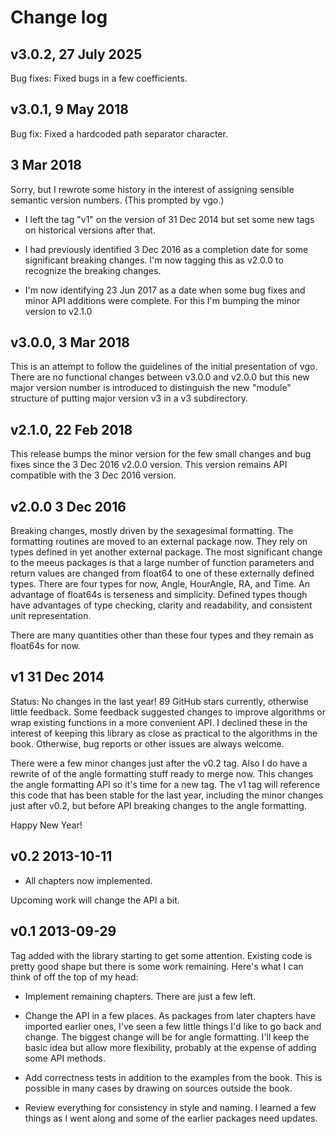 # Change log

## v3.0.2, 27 July 2025

Bug fixes: Fixed bugs in a few coefficients.

## v3.0.1, 9 May 2018

Bug fix: Fixed a hardcoded path separator character.

## 3 Mar 2018

Sorry, but I rewrote some history in the interest of assigning sensible
semantic version numbers.  (This prompted by vgo.)

* I left the tag "v1" on the version of 31 Dec 2014 but set some new tags on
historical versions after that.

* I had previously identified 3 Dec 2016 as a completion date for some
significant breaking changes.  I'm now tagging this as v2.0.0 to recognize
the breaking changes.

* I'm now identifying 23 Jun 2017 as a date when some bug fixes and minor API
additions were complete.  For this I'm bumping the minor version to v2.1.0


## v3.0.0, 3 Mar 2018

This is an attempt to follow the guidelines of the initial presentation of
vgo.  There are no functional changes between v3.0.0 and v2.0.0 but this new
major version number is introduced to distinguish the new "module" structure
of putting major version v3 in a v3 subdirectory.


## v2.1.0, 22 Feb 2018

This release bumps the minor version for the few small changes and bug fixes
since the 3 Dec 2016 v2.0.0 version.  This version remains API compatible with
the 3 Dec 2016 version.


## v2.0.0 3 Dec 2016

Breaking changes, mostly driven by the sexagesimal formatting.  The formatting
routines are moved to an external package now.  They rely on types defined in
yet another external package.  The most significant change to the meeus
packages is that a large number of function parameters and return values
are changed from float64 to one of these externally defined types.  There
are four types for now, Angle, HourAngle, RA, and Time.  An advantage of
float64s is terseness and simplicity.  Defined types though have advantages
of type checking, clarity and readability, and consistent unit representation.

There are many quantities other than these four types and they remain as
float64s for now.


## v1 31 Dec 2014

Status:  No changes in the last year!  89 GitHub stars currently, otherwise
little feedback.  Some feedback suggested changes to improve algorithms or
wrap existing functions in a more convenient API.  I declined these in the
interest of keeping this library as close as practical to the algorithms in
the book.  Otherwise, bug reports or other issues are always welcome.

There were a few minor changes just after the v0.2 tag.  Also I do have a
rewrite of of the angle formatting stuff ready to merge now.  This changes
the angle formatting API so it's time for a new tag.  The v1 tag will reference
this code that has been stable for the last year, including the minor changes
just after v0.2, but before API breaking changes to the angle formatting.

Happy New Year!

## v0.2 2013-10-11

* All chapters now implemented.

Upcoming work will change the API a bit.

## v0.1 2013-09-29

Tag added with the library starting to get some attention.  Existing code is
pretty good shape but there is some work remaining.  Here's what I can think
of off the top of my head:

* Implement remaining chapters.  There are just a few left.

* Change the API in a few places.  As packages from later chapters have
imported earlier ones, I've seen a few little things I'd like to go back and
change.  The biggest change will be for angle formatting.  I'll keep the
basic idea but allow more flexibility, probably at the expense of adding
some API methods.

* Add correctness tests in addition to the examples from the book.  This is
possible in many cases by drawing on sources outside the book.

* Review everything for consistency in style and naming.  I learned a few
things as I went along and some of the earlier packages need updates.
